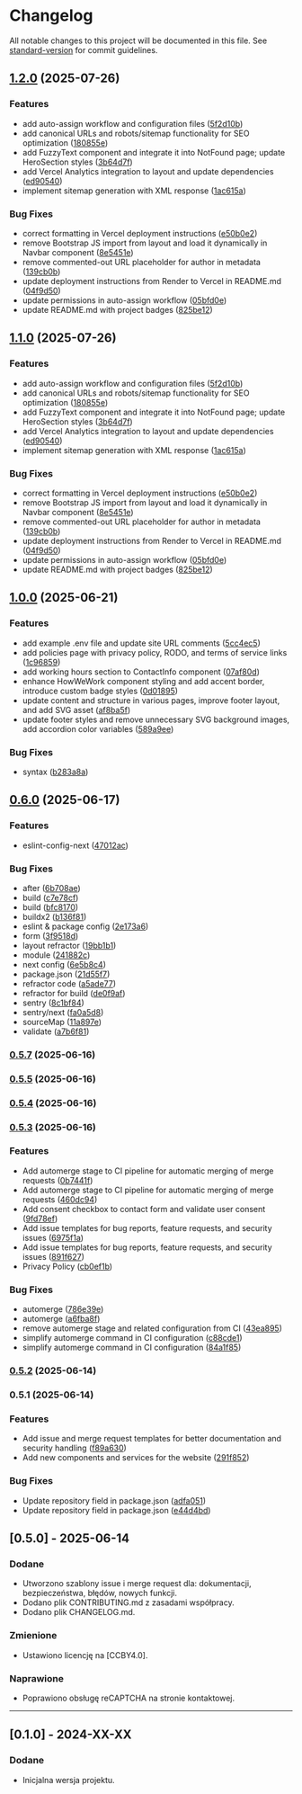 # Changelog

All notable changes to this project will be documented in this file. See [standard-version](https://github.com/conventional-changelog/standard-version) for commit guidelines.

## [1.2.0](https://gitlab.com/akneth.studio/akneth-website/compare/v1.0.0...v1.2.0) (2025-07-26)


### Features

* add auto-assign workflow and configuration files ([5f2d10b](https://gitlab.com/akneth.studio/akneth-website/commit/5f2d10b291b92623e0c614cb06366ccb98f5ecdd))
* add canonical URLs and robots/sitemap functionality for SEO optimization ([180855e](https://gitlab.com/akneth.studio/akneth-website/commit/180855e7ec1ca86697ac7b58096899cd972dd773))
* add FuzzyText component and integrate it into NotFound page; update HeroSection styles ([3b64d7f](https://gitlab.com/akneth.studio/akneth-website/commit/3b64d7fcbeba610280c1a82d03324666bd6109fb))
* add Vercel Analytics integration to layout and update dependencies ([ed90540](https://gitlab.com/akneth.studio/akneth-website/commit/ed90540e2cf8d3d5c3169df2df84c2f6547465bf))
* implement sitemap generation with XML response ([1ac615a](https://gitlab.com/akneth.studio/akneth-website/commit/1ac615a09fdef01344762f6db2f46833fa18d5a9))


### Bug Fixes

* correct formatting in Vercel deployment instructions ([e50b0e2](https://gitlab.com/akneth.studio/akneth-website/commit/e50b0e2ecddc4b792f547d10668bde3e7f7db506))
* remove Bootstrap JS import from layout and load it dynamically in Navbar component ([8e5451e](https://gitlab.com/akneth.studio/akneth-website/commit/8e5451ed9dc605008b57f3512aa293f6b5433adf))
* remove commented-out URL placeholder for author in metadata ([139cb0b](https://gitlab.com/akneth.studio/akneth-website/commit/139cb0b91951b690e539ced33d43f999c9642a64))
* update deployment instructions from Render to Vercel in README.md ([04f9d50](https://gitlab.com/akneth.studio/akneth-website/commit/04f9d507d0d422107f983ed409e71594ff0385b4))
* update permissions in auto-assign workflow ([05bfd0e](https://gitlab.com/akneth.studio/akneth-website/commit/05bfd0e3f251bae6c6c407786d5725398389ec21))
* update README.md with project badges ([825be12](https://gitlab.com/akneth.studio/akneth-website/commit/825be12d551358cb7ef091c2f5036983e0cc2f2f))

## [1.1.0](https://gitlab.com/akneth.studio/akneth-website/compare/v1.0.0...v1.1.0) (2025-07-26)


### Features

* add auto-assign workflow and configuration files ([5f2d10b](https://gitlab.com/akneth.studio/akneth-website/commit/5f2d10b291b92623e0c614cb06366ccb98f5ecdd))
* add canonical URLs and robots/sitemap functionality for SEO optimization ([180855e](https://gitlab.com/akneth.studio/akneth-website/commit/180855e7ec1ca86697ac7b58096899cd972dd773))
* add FuzzyText component and integrate it into NotFound page; update HeroSection styles ([3b64d7f](https://gitlab.com/akneth.studio/akneth-website/commit/3b64d7fcbeba610280c1a82d03324666bd6109fb))
* add Vercel Analytics integration to layout and update dependencies ([ed90540](https://gitlab.com/akneth.studio/akneth-website/commit/ed90540e2cf8d3d5c3169df2df84c2f6547465bf))
* implement sitemap generation with XML response ([1ac615a](https://gitlab.com/akneth.studio/akneth-website/commit/1ac615a09fdef01344762f6db2f46833fa18d5a9))


### Bug Fixes

* correct formatting in Vercel deployment instructions ([e50b0e2](https://gitlab.com/akneth.studio/akneth-website/commit/e50b0e2ecddc4b792f547d10668bde3e7f7db506))
* remove Bootstrap JS import from layout and load it dynamically in Navbar component ([8e5451e](https://gitlab.com/akneth.studio/akneth-website/commit/8e5451ed9dc605008b57f3512aa293f6b5433adf))
* remove commented-out URL placeholder for author in metadata ([139cb0b](https://gitlab.com/akneth.studio/akneth-website/commit/139cb0b91951b690e539ced33d43f999c9642a64))
* update deployment instructions from Render to Vercel in README.md ([04f9d50](https://gitlab.com/akneth.studio/akneth-website/commit/04f9d507d0d422107f983ed409e71594ff0385b4))
* update permissions in auto-assign workflow ([05bfd0e](https://gitlab.com/akneth.studio/akneth-website/commit/05bfd0e3f251bae6c6c407786d5725398389ec21))
* update README.md with project badges ([825be12](https://gitlab.com/akneth.studio/akneth-website/commit/825be12d551358cb7ef091c2f5036983e0cc2f2f))

## [1.0.0](https://gitlab.com/akneth.studio/akneth-website/compare/v0.6.0...v1.0.0) (2025-06-21)


### Features

* add example .env file and update site URL comments ([5cc4ec5](https://gitlab.com/akneth.studio/akneth-website/commit/5cc4ec503af2d368d6f1fbdcf13345a00f806b2e))
* add policies page with privacy policy, RODO, and terms of service links ([1c96859](https://gitlab.com/akneth.studio/akneth-website/commit/1c96859249cc53d8a4966d4989bd33292cd4b043))
* add working hours section to ContactInfo component ([07af80d](https://gitlab.com/akneth.studio/akneth-website/commit/07af80d1e9fbc677cddf91bd92a79f4b281ec0ab))
* enhance HowWeWork component styling and add accent border, introduce custom badge styles ([0d01895](https://gitlab.com/akneth.studio/akneth-website/commit/0d01895b822fa9d3d4b085a341ddce6cf90fdb16))
* update content and structure in various pages, improve footer layout, and add SVG asset ([af8ba5f](https://gitlab.com/akneth.studio/akneth-website/commit/af8ba5feb8477a1f8252b95637255d73da55dfed))
* update footer styles and remove unnecessary SVG background images, add accordion color variables ([589a9ee](https://gitlab.com/akneth.studio/akneth-website/commit/589a9ee19422f20523a03bb2b091db2117684dd4))


### Bug Fixes

* syntax ([b283a8a](https://gitlab.com/akneth.studio/akneth-website/commit/b283a8a4aceae6296ed320df98c7607014080a1e))

## [0.6.0](https://gitlab.com/akneth.studio-group/akneth-website/compare/v0.5.7...v0.6.0) (2025-06-17)


### Features

* eslint-config-next ([47012ac](https://gitlab.com/akneth.studio-group/akneth-website/commit/47012acd22da488718135893744b14f5b5083881))


### Bug Fixes

* after ([6b708ae](https://gitlab.com/akneth.studio-group/akneth-website/commit/6b708aead0b0bc4f5ef73e824116c540b68f9a57))
* build ([c7e78cf](https://gitlab.com/akneth.studio-group/akneth-website/commit/c7e78cf2d5fe207fe94d3195f279ab467ada98c9))
* build ([bfc8170](https://gitlab.com/akneth.studio-group/akneth-website/commit/bfc8170d25ee62c80d5e9971fc19ddfff12e6987))
* buildx2 ([b136f81](https://gitlab.com/akneth.studio-group/akneth-website/commit/b136f81eacf5acfd34b8698749e10d47844b5baa))
* eslint & package config ([2e173a6](https://gitlab.com/akneth.studio-group/akneth-website/commit/2e173a65fc6ff8337867419fea2ac4328af5c8e3))
* form ([3f9518d](https://gitlab.com/akneth.studio-group/akneth-website/commit/3f9518d5dde4f5a078c9cde01b960fc3ec643087))
* layout refractor ([19bb1b1](https://gitlab.com/akneth.studio-group/akneth-website/commit/19bb1b14ee44b5f55e5482efefd8372d046492a0))
* module ([241882c](https://gitlab.com/akneth.studio-group/akneth-website/commit/241882cef2aca21a8af0b2b5903ce29ed751ce6d))
* next config ([6e5b8c4](https://gitlab.com/akneth.studio-group/akneth-website/commit/6e5b8c4634ac8e4b45dd56d721abeca81cdd3919))
* package.json ([21d55f7](https://gitlab.com/akneth.studio-group/akneth-website/commit/21d55f744b762f5619d6f78439e3bc7a83ab5ca6))
* refractor code ([a5ade77](https://gitlab.com/akneth.studio-group/akneth-website/commit/a5ade77bc1b5c73c4e5a1b6f36731520a622275b))
* refractor for build ([de0f9af](https://gitlab.com/akneth.studio-group/akneth-website/commit/de0f9af5d1fb6524735d2dc2bc58dc8f121a459f))
* sentry ([8c1bf84](https://gitlab.com/akneth.studio-group/akneth-website/commit/8c1bf8478a71551c52b53edb912bdbd69e0178d9))
* sentry/next ([fa0a5d8](https://gitlab.com/akneth.studio-group/akneth-website/commit/fa0a5d8e22f335c4bad440c893baf896b4aa468c))
* sourceMap ([11a897e](https://gitlab.com/akneth.studio-group/akneth-website/commit/11a897eea1261afecf2e3b6ed50aff59eb901dd8))
* validate ([a7b6f81](https://gitlab.com/akneth.studio-group/akneth-website/commit/a7b6f81dedb7591e38f0e72f8f7597ebc7c36054))

### [0.5.7](https://gitlab.com/akneth.studio-group/akneth-website/compare/v0.5.6...v0.5.7) (2025-06-16)

### [0.5.5](https://gitlab.com/akneth.studio-group/akneth-website/compare/v0.5.6...v0.5.5) (2025-06-16)

### [0.5.4](https://gitlab.com/akneth.studio-group/akneth-website/compare/v0.5.6...v0.5.4) (2025-06-16)

### [0.5.3](https://gitlab.com/akneth.studio-group/akneth-website/compare/v0.5.2...v0.5.3) (2025-06-16)


### Features

* Add automerge stage to CI pipeline for automatic merging of merge requests ([0b7441f](https://gitlab.com/akneth.studio-group/akneth-website/commit/0b7441fd195e411f3779bdd7cffe54537ac714a4))
* Add automerge stage to CI pipeline for automatic merging of merge requests ([460dc94](https://gitlab.com/akneth.studio-group/akneth-website/commit/460dc9474b93a0744a6b624acdb6ad57c70831c2))
* Add consent checkbox to contact form and validate user consent ([9fd78ef](https://gitlab.com/akneth.studio-group/akneth-website/commit/9fd78ef4fd34982c69ba3634ab2f830373aa0a27))
* Add issue templates for bug reports, feature requests, and security issues ([6975f1a](https://gitlab.com/akneth.studio-group/akneth-website/commit/6975f1a701cfb849601affccc7a97a2ed7276a6c))
* Add issue templates for bug reports, feature requests, and security issues ([891f627](https://gitlab.com/akneth.studio-group/akneth-website/commit/891f627408bf348028c54e84e84714a199818549))
* Privacy Policy ([cb0ef1b](https://gitlab.com/akneth.studio-group/akneth-website/commit/cb0ef1bb89fc0e5968d8d708e915fa428d464519))


### Bug Fixes

* automerge ([786e39e](https://gitlab.com/akneth.studio-group/akneth-website/commit/786e39e7e58b2a0d5b225d53eca2f2213f7195d9))
* automerge ([a6fba8f](https://gitlab.com/akneth.studio-group/akneth-website/commit/a6fba8f3ca39bdf06f09fe41d8802e7f597cf280))
* remove automerge stage and related configuration from CI ([43ea895](https://gitlab.com/akneth.studio-group/akneth-website/commit/43ea89594e0f542f0043a97dfc3c4d89137a355f))
* simplify automerge command in CI configuration ([c88cde1](https://gitlab.com/akneth.studio-group/akneth-website/commit/c88cde1bb8506e1bf7499d92daaa5265cdc1d4af))
* simplify automerge command in CI configuration ([84a1f85](https://gitlab.com/akneth.studio-group/akneth-website/commit/84a1f853c7caf6d996b180bf4e5edf1a11571216))

### [0.5.2](https://gitlab.com/akneth.studio-group/akneth-website/compare/v0.5.1...v0.5.2) (2025-06-14)

### 0.5.1 (2025-06-14)


### Features

* Add issue and merge request templates for better documentation and security handling ([f89a630](https://gitlab.com/akneth.studio-group/akneth-website/commit/f89a63008429a6ed46e5fb1561c86f07c75040a3))
* Add new components and services for the website ([291f852](https://gitlab.com/akneth.studio-group/akneth-website/commit/291f85221f6c40f9a7fd8edefaff9c6ef3d47c06))


### Bug Fixes

* Update repository field in package.json ([adfa051](https://gitlab.com/akneth.studio-group/akneth-website/commit/adfa051e43f27992da964fffa70806d2b32c7afb))
* Update repository field in package.json ([e44d4bd](https://gitlab.com/akneth.studio-group/akneth-website/commit/e44d4bd053b9d17ec7308180fec6b4cb8267f979))

## [0.5.0] - 2025-06-14
### Dodane
- Utworzono szablony issue i merge request dla: dokumentacji, bezpieczeństwa, błędów, nowych funkcji.
- Dodano plik CONTRIBUTING.md z zasadami współpracy.
- Dodano plik CHANGELOG.md.

### Zmienione
- Ustawiono licencję na [CCBY4.0].

### Naprawione
- Poprawiono obsługę reCAPTCHA na stronie kontaktowej.

---

## [0.1.0] - 2024-XX-XX
### Dodane
- Inicjalna wersja projektu.
